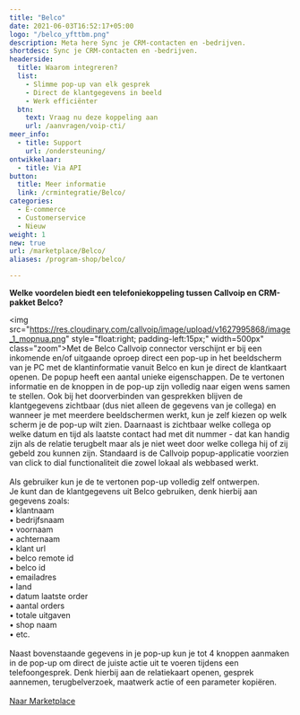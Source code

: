 ```yaml
---
title: "Belco"
date: 2021-06-03T16:52:17+05:00
logo: "/belco_yfttbm.png"
description: Meta here Sync je CRM-contacten en -bedrijven.
shortdesc: Sync je CRM-contacten en -bedrijven.
headerside:
  title: Waarom integreren?
  list:
    - Slimme pop-up van elk gesprek
    - Direct de klantgegevens in beeld
    - Werk efficiënter
  btn:
    text: Vraag nu deze koppeling aan
    url: /aanvragen/voip-cti/
meer_info:
  - title: Support
    url: /ondersteuning/
ontwikkelaar:
  - title: Via API
button:
  title: Meer informatie
  link: /crmintegratie/Belco/
categories:
  - E-commerce
  - Customerservice
  - Nieuw
weight: 1
new: true
url: /marketplace/Belco/
aliases: /program-shop/belco/

---
```


**Welke voordelen biedt een telefoniekoppeling tussen Callvoip en CRM-pakket Belco?**

<img src="https://res.cloudinary.com/callvoip/image/upload/v1627995868/image_1_mopnua.png" style="float:right; padding-left:15px;" width=500px" class="zoom">Met de Belco Callvoip connector verschijnt er bij een inkomende en/of uitgaande oproep direct een pop-up in het beeldscherm van je PC met de klantinformatie vanuit Belco en kun je direct de klantkaart openen.
De popup heeft een aantal unieke eigenschappen. De te vertonen informatie en de knoppen in de pop-up zijn volledig naar eigen wens samen te stellen. Ook bij het doorverbinden van gesprekken blijven de klantgegevens zichtbaar (dus niet alleen de gegevens van je collega) en wanneer je met meerdere beeldschermen werkt, kun je zelf kiezen op welk scherm je de pop-up wilt zien. Daarnaast is zichtbaar welke collega op welke datum en tijd als laatste contact had met dit nummer - dat kan handig zijn als de relatie terugbelt maar als je niet weet door welke collega hij of zij gebeld zou kunnen zijn. Standaard is de Callvoip popup-applicatie voorzien van click to dial functionaliteit die zowel lokaal als webbased werkt. <br>
<br>
Als gebruiker kun je de te vertonen pop-up volledig zelf ontwerpen. <br>
Je kunt dan de klantgegevens uit Belco gebruiken, denk hierbij aan gegevens zoals: <br>
• klantnaam<br>
• bedrijfsnaam <br>
• voornaam <br>
• achternaam <br>
• klant url <br>
• belco remote id <br>
• belco id <br>
• emailadres <br>
• land <br>
• datum laatste order <br>
• aantal orders <br>
• totale uitgaven <br>
• shop naam <br>
• etc.<br>
<br>
Naast bovenstaande gegevens in je pop-up kun je tot 4 knoppen aanmaken in de pop-up om direct de juiste actie uit te voeren tijdens een telefoongesprek. Denk hierbij aan de relatiekaart openen, gesprek aannemen, terugbelverzoek, maatwerk actie of een parameter kopiëren.<br><br><a href="/marketplace" class="button">Naar Marketplace</a>
